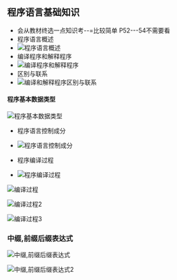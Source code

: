 ## 程序语言基础知识



*  会从教材终选一点知识考--=比较简单 P52---54不需要看
* 程序语言概述
* ![程序语言概述](https://s1.xoimg.com/i/2022/04/26/zkzcar.jpg)
* 编译程序和解释程序
* ![编译程序和解释程序](https://s1.xoimg.com/i/2022/04/26/zljlbb.jpg)
* 区别与联系
* ![编译和解释程序区别与联系](https://s1.xoimg.com/i/2022/04/26/zmfvfl.jpg)





#### 程序基本数据类型

![程序基本数据类型](https://s1.xoimg.com/i/2022/04/26/zms3xt.jpg)



* 程序语言控制成分
* ![程序语言控制成分](https://s1.xoimg.com/i/2022/04/26/zn7we8.jpg)



* 程序编译过程
* ![程序编译过程](https://s1.xoimg.com/i/2022/04/26/znuvlu.jpg)



![编译过程](https://s1.xoimg.com/i/2022/04/26/zo9sds.jpg)



![编译过程2](https://s1.xoimg.com/i/2022/04/26/zoi8x8.jpg)



![编译过程3](https://s1.xoimg.com/i/2022/04/26/zoz3fb.jpg)





### 中缀,前缀后缀表达式



![中缀,前缀后缀表达式](https://s1.xoimg.com/i/2022/04/26/zplywg.jpg)



![中缀,前缀后缀表达式2](https://s1.xoimg.com/i/2022/04/26/10dutzv.jpg)





